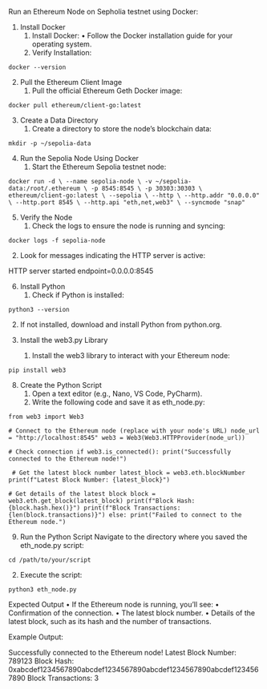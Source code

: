 Run an Ethereum Node on Sepholia testnet using Docker:

1. Install Docker
	1.	Install Docker:
	•	Follow the Docker installation guide for your operating system.
	2.	Verify Installation:

`docker --version`

2. Pull the Ethereum Client Image
	1.	Pull the official Ethereum Geth Docker image:

`docker pull ethereum/client-go:latest`

3. Create a Data Directory
	1.	Create a directory to store the node’s blockchain data:

`mkdir -p ~/sepolia-data`

4. Run the Sepolia Node Using Docker
	1.	Start the Ethereum Sepolia testnet node:

`docker run -d \
  --name sepolia-node \
  -v ~/sepolia-data:/root/.ethereum \
  -p 8545:8545 \
  -p 30303:30303 \
  ethereum/client-go:latest \
  --sepolia \
  --http \
  --http.addr "0.0.0.0" \
  --http.port 8545 \
  --http.api "eth,net,web3" \
  --syncmode "snap"`

5. Verify the Node
	1.	Check the logs to ensure the node is running and syncing:

`docker logs -f sepolia-node`


2.	Look for messages indicating the HTTP server is active:

HTTP server started           endpoint=0.0.0.0:8545

6. Install Python
	1.	Check if Python is installed:

`python3 --version`


2.	If not installed, download and install Python from python.org.

7. Install the web3.py Library
	1.	Install the web3 library to interact with your Ethereum node:

`pip install web3`

8. Create the Python Script
	1.	Open a text editor (e.g., Nano, VS Code, PyCharm).
	2.	Write the following code and save it as eth_node.py:

`from web3 import Web3`

`# Connect to the Ethereum node (replace with your node's URL)
node_url = "http://localhost:8545"
web3 = Web3(Web3.HTTPProvider(node_url))`

`# Check connection
if web3.is_connected():
    print("Successfully connected to the Ethereum node!")`
    
` # Get the latest block number
 latest_block = web3.eth.blockNumber
    print(f"Latest Block Number: {latest_block}")`
    
` # Get details of the latest block
 block = web3.eth.get_block(latest_block)
    print(f"Block Hash: {block.hash.hex()}")
    print(f"Block Transactions: {len(block.transactions)}")
else:
    print("Failed to connect to the Ethereum node.") `

9. Run the Python Script
Navigate to the directory where you saved the eth_node.py script:

`cd /path/to/your/script`


2.	Execute the script:

`python3 eth_node.py`

Expected Output
	•	If the Ethereum node is running, you’ll see:
	•	Confirmation of the connection.
	•	The latest block number.
	•	Details of the latest block, such as its hash and the number of transactions.

Example Output:

Successfully connected to the Ethereum node!
Latest Block Number: 789123
Block Hash: 0xabcdef1234567890abcdef1234567890abcdef1234567890abcdef1234567890
Block Transactions: 3


